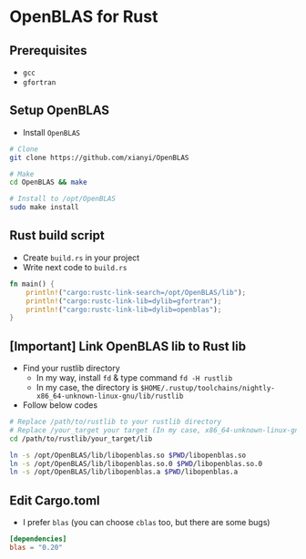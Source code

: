 # OpenBLAS for Rust

## Prerequisites

* `gcc`
* `gfortran`

## Setup OpenBLAS

* Install `OpenBLAS`

```sh
# Clone
git clone https://github.com/xianyi/OpenBLAS

# Make
cd OpenBLAS && make

# Install to /opt/OpenBLAS
sudo make install
```

## Rust build script

* Create `build.rs` in your project
* Write next code to `build.rs`

```rust
fn main() {
    println!("cargo:rustc-link-search=/opt/OpenBLAS/lib");
    println!("cargo:rustc-link-lib=dylib=gfortran");
    println!("cargo:rustc-link-lib=dylib=openblas");
}
```

## **[Important]** Link OpenBLAS lib to Rust lib

* Find your rustlib directory
    * In my way, install `fd` & type command `fd -H rustlib`
    * In my case, the directory is `$HOME/.rustup/toolchains/nightly-x86_64-unknown-linux-gnu/lib/rustlib`
* Follow below codes

```sh
# Replace /path/to/rustlib to your rustlib directory
# Replace /your_target your target (In my case, x86_64-unknown-linux-gnu)
cd /path/to/rustlib/your_target/lib

ln -s /opt/OpenBLAS/lib/libopenblas.so $PWD/libopenblas.so
ln -s /opt/OpenBLAS/lib/libopenblas.so.0 $PWD/libopenblas.so.0
ln -s /opt/OpenBLAS/lib/libopenblas.a $PWD/libopenblas.a
```

## Edit Cargo.toml

* I prefer `blas` (you can choose `cblas` too, but there are some bugs)

```toml
[dependencies]
blas = "0.20"
```
